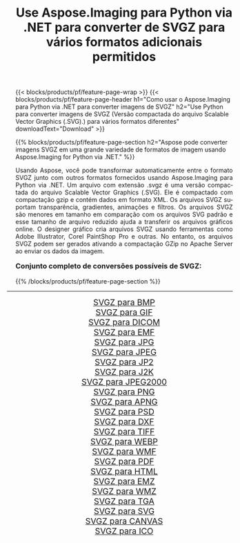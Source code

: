﻿---
title: Use Aspose.Imaging para Python via .NET para converter de SVGZ para vários formatos adicionais permitidos 
weight: 3920
url: /pt/python-net/conversion/from/svgz/ 
lang: pt
langdirlevel: 2
locales: zh-hans,ja,it,ru,de,es,fr,nl,id,lt,pl,pt,vi,tr,ko,zh-hant,ar,hi,th,sv,cs,uk,he
description: Você pode transformar rapidamente de SVGZ(Versão compactada do arquivo Scalable Vector Graphics (.SVG).) em vários formatos usando Aspose.Imaging para Python via .NET.
---

{{< blocks/products/pf/feature-page-wrap >}}
{{< blocks/products/pf/feature-page-header h1="Como usar o Aspose.Imaging para Python via .NET para converter imagens de SVGZ" h2="Use Python para converter imagens de SVGZ (Versão compactada do arquivo Scalable Vector Graphics (.SVG).) para vários formatos diferentes" downloadText="Download" >}}


{{% blocks/products/pf/feature-page-section  h2="Aspose pode converter imagens SVGZ em uma grande variedade de formatos de imagem usando Aspose.Imaging for Python via .NET." %}}
<p align=justify>Usando Aspose, você pode transformar automaticamente entre o formato SVGZ junto com outros formatos fornecidos usando Aspose.Imaging para Python via .NET. Um arquivo com extensão .svgz é uma versão compactada do arquivo Scalable Vector Graphics (.SVG). Ele é compactado com compactação gzip e contém dados em formato XML. Os arquivos SVGZ suportam transparência, gradientes, animações e filtros. Os arquivos SVGZ são menores em tamanho em comparação com os arquivos SVG padrão e esse tamanho de arquivo reduzido ajuda a transferir os arquivos gráficos online. O designer gráfico cria arquivos SVGZ usando ferramentas como Adobe Illustrator, Corel PaintShop Pro e outras. No entanto, os arquivos SVGZ podem ser gerados ativando a compactação GZip no Apache Server ao enviar os dados da imagem.</p>
<h3 style="margin-top:16px;">
Conjunto completo de conversões possíveis de SVGZ:
</h3>
{{% /blocks/products/pf/feature-page-section %}}
<div class="container-fluid productfamilypage bg-gray">
    <div class="convertypes bg-gray agp-content section">
        <div class="container">
		<hr style="margin-left:-20px;"/>
		<div class="row other-converters" style="gap: 10px;font-size: 19px;text-align:center;">
		    <div class='col-md-3 other-converter remove-lp remove-rp'><a href="/imaging/pt/python-net/conversion/svgz-to-bmp/" style="padding:15px;">SVGZ para BMP</a></div><div class='col-md-3 other-converter remove-lp remove-rp'><a href="/imaging/pt/python-net/conversion/svgz-to-gif/" style="padding:15px;">SVGZ para GIF</a></div><div class='col-md-3 other-converter remove-lp remove-rp'><a href="/imaging/pt/python-net/conversion/svgz-to-dicom/" style="padding:15px;">SVGZ para DICOM</a></div><div class='col-md-3 other-converter remove-lp remove-rp'><a href="/imaging/pt/python-net/conversion/svgz-to-emf/" style="padding:15px;">SVGZ para EMF</a></div><div class='col-md-3 other-converter remove-lp remove-rp'><a href="/imaging/pt/python-net/conversion/svgz-to-jpg/" style="padding:15px;">SVGZ para JPG</a></div><div class='col-md-3 other-converter remove-lp remove-rp'><a href="/imaging/pt/python-net/conversion/svgz-to-jpeg/" style="padding:15px;">SVGZ para JPEG</a></div><div class='col-md-3 other-converter remove-lp remove-rp'><a href="/imaging/pt/python-net/conversion/svgz-to-jp2/" style="padding:15px;">SVGZ para JP2</a></div><div class='col-md-3 other-converter remove-lp remove-rp'><a href="/imaging/pt/python-net/conversion/svgz-to-j2k/" style="padding:15px;">SVGZ para J2K</a></div><div class='col-md-3 other-converter remove-lp remove-rp'><a href="/imaging/pt/python-net/conversion/svgz-to-jpeg2000/" style="padding:15px;">SVGZ para JPEG2000</a></div><div class='col-md-3 other-converter remove-lp remove-rp'><a href="/imaging/pt/python-net/conversion/svgz-to-png/" style="padding:15px;">SVGZ para PNG</a></div><div class='col-md-3 other-converter remove-lp remove-rp'><a href="/imaging/pt/python-net/conversion/svgz-to-apng/" style="padding:15px;">SVGZ para APNG</a></div><div class='col-md-3 other-converter remove-lp remove-rp'><a href="/imaging/pt/python-net/conversion/svgz-to-psd/" style="padding:15px;">SVGZ para PSD</a></div><div class='col-md-3 other-converter remove-lp remove-rp'><a href="/imaging/pt/python-net/conversion/svgz-to-dxf/" style="padding:15px;">SVGZ para DXF</a></div><div class='col-md-3 other-converter remove-lp remove-rp'><a href="/imaging/pt/python-net/conversion/svgz-to-tiff/" style="padding:15px;">SVGZ para TIFF</a></div><div class='col-md-3 other-converter remove-lp remove-rp'><a href="/imaging/pt/python-net/conversion/svgz-to-webp/" style="padding:15px;">SVGZ para WEBP</a></div><div class='col-md-3 other-converter remove-lp remove-rp'><a href="/imaging/pt/python-net/conversion/svgz-to-wmf/" style="padding:15px;">SVGZ para WMF</a></div><div class='col-md-3 other-converter remove-lp remove-rp'><a href="/imaging/pt/python-net/conversion/svgz-to-pdf/" style="padding:15px;">SVGZ para PDF</a></div><div class='col-md-3 other-converter remove-lp remove-rp'><a href="/imaging/pt/python-net/conversion/svgz-to-html/" style="padding:15px;">SVGZ para HTML</a></div><div class='col-md-3 other-converter remove-lp remove-rp'><a href="/imaging/pt/python-net/conversion/svgz-to-emz/" style="padding:15px;">SVGZ para EMZ</a></div><div class='col-md-3 other-converter remove-lp remove-rp'><a href="/imaging/pt/python-net/conversion/svgz-to-wmz/" style="padding:15px;">SVGZ para WMZ</a></div><div class='col-md-3 other-converter remove-lp remove-rp'><a href="/imaging/pt/python-net/conversion/svgz-to-tga/" style="padding:15px;">SVGZ para TGA</a></div><div class='col-md-3 other-converter remove-lp remove-rp'><a href="/imaging/pt/python-net/conversion/svgz-to-svg/" style="padding:15px;">SVGZ para SVG</a></div><div class='col-md-3 other-converter remove-lp remove-rp'><a href="/imaging/pt/python-net/conversion/svgz-to-canvas/" style="padding:15px;">SVGZ para CANVAS</a></div><div class='col-md-3 other-converter remove-lp remove-rp'><a href="/imaging/pt/python-net/conversion/svgz-to-ico/" style="padding:15px;">SVGZ para ICO</a></div>
                </div>
        </div>
    </div>
</div>
<br/>

